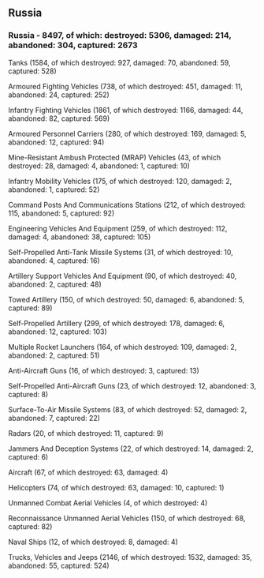
 
 ## Russia
 
 ### Russia - 8497, of which: destroyed: 5306, damaged: 214, abandoned: 304, captured: 2673

 

 

 Tanks (1584, of which destroyed: 927, damaged: 70, abandoned: 59, captured: 528)

 Armoured Fighting Vehicles (738, of which destroyed: 451, damaged: 11, abandoned: 24, captured: 252)

 Infantry Fighting Vehicles (1861, of which destroyed: 1166, damaged: 44, abandoned: 82, captured: 569)

 Armoured Personnel Carriers (280, of which destroyed: 169, damaged: 5, abandoned: 12, captured: 94)

 Mine-Resistant Ambush Protected (MRAP) Vehicles (43, of which destroyed: 28, damaged: 4, abandoned: 1, captured: 10)

 Infantry Mobility Vehicles (175, of which destroyed: 120, damaged: 2, abandoned: 1, captured: 52)

 Command Posts And Communications Stations (212, of which destroyed: 115, abandoned: 5, captured: 92)

 Engineering Vehicles And Equipment (259, of which destroyed: 112, damaged: 4, abandoned: 38, captured: 105)

 Self-Propelled Anti-Tank Missile Systems (31, of which destroyed: 10, abandoned: 4, captured: 16)

 Artillery Support Vehicles And Equipment (90, of which destroyed: 40, abandoned: 2, captured: 48)

 Towed Artillery (150, of which destroyed: 50, damaged: 6, abandoned: 5, captured: 89)

 Self-Propelled Artillery (299, of which destroyed: 178, damaged: 6, abandoned: 12, captured: 103)

 Multiple Rocket Launchers (164, of which destroyed: 109, damaged: 2, abandoned: 2, captured: 51)

 Anti-Aircraft Guns (16, of which destroyed: 3, captured: 13)

 Self-Propelled Anti-Aircraft Guns (23, of which destroyed: 12, abandoned: 3, captured: 8)

 Surface-To-Air Missile Systems (83, of which destroyed: 52, damaged: 2, abandoned: 7, captured: 22)

 Radars (20, of which destroyed: 11, captured: 9)

 Jammers And Deception Systems (22, of which destroyed: 14, damaged: 2, captured: 6)

 Aircraft (67, of which destroyed: 63, damaged: 4)

 Helicopters (74, of which destroyed: 63, damaged: 10, captured: 1)

 Unmanned Combat Aerial Vehicles (4, of which destroyed: 4)

 Reconnaissance Unmanned Aerial Vehicles (150, of which destroyed: 68, captured: 82)

 Naval Ships (12, of which destroyed: 8, damaged: 4)

 Trucks, Vehicles and Jeeps (2146, of which destroyed: 1532, damaged: 35, abandoned: 55, captured: 524)

